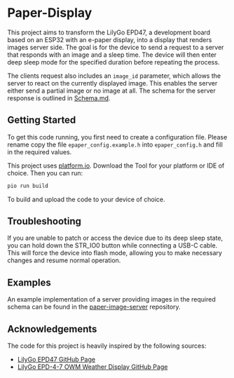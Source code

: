 # Paper-Display

This project aims to transform the LilyGo EPD47, a development board based on an ESP32 with an e-paper display, into a display that renders
images server side. The goal is for the device to send a request to a server that responds with an image and a sleep time. The device will
then enter deep sleep mode for the specified duration before repeating the process.

The clients request also includes an `image_id` parameter, which allows the server to react on the currently displayed image. This enables the server
either send a partial image or no image at all. The schema for the server response is outlined in [Schema.md](docs/Schema.md).

## Getting Started

To get this code running, you first need to create a configuration file. Please rename copy the file `epaper_config.example.h` into `epaper_config.h` and fill in the required values.

This project uses [platform.io](https://platformio.org/). Download the Tool for your platform or IDE of choice. Then you can run:
```bash
pio run build
```
To build and upload the code to your device of choice.


## Troubleshooting

If you are unable to patch or access the device due to its deep sleep state, you can hold down the STR_IO0 button while connecting a USB-C
cable. This will force the device into flash mode, allowing you to make necessary changes and resume normal operation.

## Examples

An example implementation of a server providing images in the required schema can be found in the [paper-image-server](https://github.com/dhartung/paper-image-server) repository.

## Acknowledgements

The code for this project is heavily inspired by the following sources:
* [LilyGo EPD47 GitHub Page](https://github.com/Xinyuan-LilyGO/LilyGo-EPD47)
* [LilyGo EPD-4-7 OWM Weather Display GitHub Page](https://github.com/Xinyuan-LilyGO/LilyGo-EPD-4-7-OWM-Weather-Display)